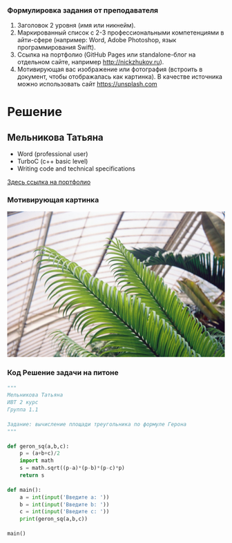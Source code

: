 ### Формулировка задания от преподавателя

1. Заголовок 2 уровня (имя или никнейм).
2. Маркированный список с 2-3 профессиональными компетенциями в айти-сфере (например: Word, Adobe Photoshop, язык программирования Swift).
3. Ссылка на портфолио (GitHub Pages или standalone-блог на отдельном сайте, например http://nickzhukov.ru).
4. Мотивирующая вас изображение или фотография (встроить в документ, чтобы отображалась как картинка). В качестве источника можно использовать сайт https://unsplash.com 

# Решение

## Мельникова Татьяна

- Word (professional user)
- TurboC (c++ basic level)
- Writing code and technical specifications

[Здесь ссылка на портфолио](https://tannia6849.github.io)

### Мотивирующая картинка

![Картинка с листочком](photo-1563482024916-100700193e48.jpg "Очень мотивирует картинка")

### Код Решение задачи на питоне

```python
"""
Мельникова Татьяна 
ИВТ 2 курс 
Группа 1.1

Задание: вычисление площади треугольника по формуле Герона
"""

def geron_sq(a,b,c):
    p = (a+b+c)/2
    import math
    s = math.sqrt((p-a)*(p-b)*(p-c)*p)
    return s

def main():
    a = int(input('Введите a: '))
    b = int(input('Введите b: '))
    c = int(input('Введите c: '))
    print(geron_sq(a,b,c))

main()
```
